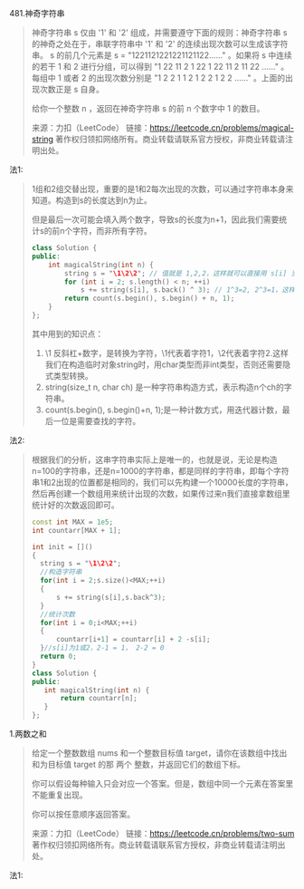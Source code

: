 481.神奇字符串

>
>
>神奇字符串 s 仅由 '1' 和 '2' 组成，并需要遵守下面的规则：神奇字符串 s 的神奇之处在于，串联字符串中 '1' 和 '2' 的连续出现次数可以生成该字符串。
>s 的前几个元素是 s = "1221121221221121122……" 。如果将 s 中连续的若干 1 和 2 进行分组，可以得到 "1 22 11 2 1 22 1 22 11 2 11 22 ......" 。每组中 1 或者 2 的出现次数分别是 "1 2 2 1 1 2 1 2 2 1 2 2 ......" 。上面的出现次数正是 s 自身。
>
>给你一个整数 n ，返回在神奇字符串 s 的前 n 个数字中 1 的数目。
>
>来源：力扣（LeetCode）
>链接：https://leetcode.cn/problems/magical-string
>著作权归领扣网络所有。商业转载请联系官方授权，非商业转载请注明出处。

法1:

> 1组和2组交替出现，重要的是1和2每次出现的次数，可以通过字符串本身来知道。构造到s的长度达到n为止。
>
> 但是最后一次可能会填入两个数字，导致s的长度为n+1，因此我们需要统计s的前n个字符，而非所有字符。
>
> ```c++
> class Solution {
> public:
>     int magicalString(int n) {
>         string s = "\1\2\2"; // 值就是 1,2,2，这样就可以直接用 s[i] 当作个数
>         for (int i = 2; s.length() < n; ++i)
>             s += string(s[i], s.back() ^ 3); // 1^3=2, 2^3=1，这样就能在 1 和 2 之间转换
>         return count(s.begin(), s.begin() + n, 1);
>     }
> };
> ```
>
> 其中用到的知识点：
>
> 1. \1 反斜杠+数字，是转换为字符，\1代表着字符1，\2代表着字符2.这样我们在构造临时对象string时，用char类型而非int类型，否则还需要隐式类型转换。
> 2. string(size_t n, char ch) 是一种字符串构造方式，表示构造n个ch的字符串。
> 3. count(s.begin(), s.begin()+n, 1);是一种计数方式，用迭代器计数，最后一位是需要查找的字符。

法2:

>根据我们的分析，这串字符串实际上是唯一的，也就是说，无论是构造n=100的字符串，还是n=1000的字符串，都是同样的字符串，即每个字符串1和2出现的位置都是相同的，我们可以先构建一个10000长度的字符串，然后再创建一个数组用来统计出现的次数，如果传过来n我们直接拿数组里统计好的次数返回即可。
>
>```c++
>const int MAX = 1e5;
>int countarr[MAX + 1];
>
>int init = []()
>{
>	string s = "\1\2\2";
>	//构造字符串
>	for(int i = 2;s.size()<MAX;++i)
>	{
>		s += string(s[i],s.back^3);
>	}
>	//统计次数
>	for(int i = 0;i<MAX;++i)
>	{
>		countarr[i+1] = countarr[i] + 2 -s[i];
>	}//s[i]为1或2，2-1 = 1， 2-2 = 0
>	return 0;
>}
>class Solution {
>public:
>    int magicalString(int n) {
>        return countarr[n];
>    }
>};
>```

1.两数之和

>给定一个整数数组 nums 和一个整数目标值 target，请你在该数组中找出 和为目标值 target  的那 两个 整数，并返回它们的数组下标。
>
>你可以假设每种输入只会对应一个答案。但是，数组中同一个元素在答案里不能重复出现。
>
>你可以按任意顺序返回答案。
>
>来源：力扣（LeetCode）
>链接：https://leetcode.cn/problems/two-sum
>著作权归领扣网络所有。商业转载请联系官方授权，非商业转载请注明出处。

法1:

>